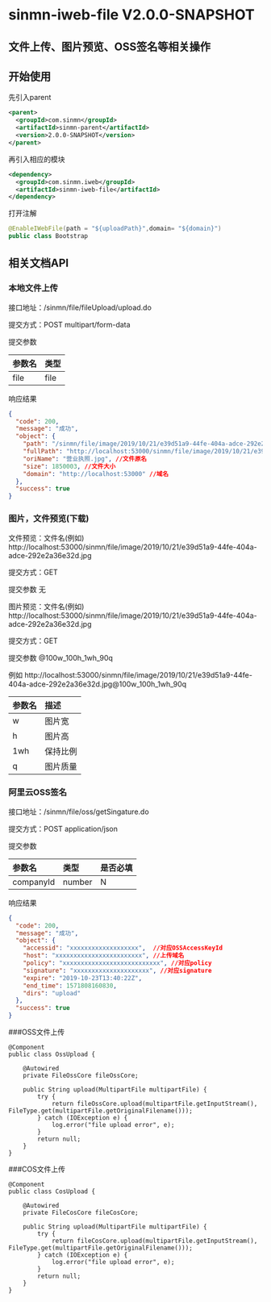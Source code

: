 # sinmn-iweb-file V2.0.0-SNAPSHOT
## 文件上传、图片预览、OSS签名等相关操作

## 开始使用

先引入parent
```xml
<parent>
  <groupId>com.sinmn</groupId>
  <artifactId>sinmn-parent</artifactId>
  <version>2.0.0-SNAPSHOT</version>
</parent>
```
再引入相应的模块
```xml
<dependency>
  <groupId>com.sinmn.iweb</groupId>
  <artifactId>sinmn-iweb-file</artifactId>
</dependency>
```
打开注解
```java
@EnableIWebFile(path = "${uploadPath}",domain= "${domain}")
public class Bootstrap
```

## 相关文档API
### 本地文件上传
接口地址：/sinmn/file/fileUpload/upload.do

提交方式：POST multipart/form-data

提交参数

|参数名|类型|
|:----|:--|
|file|file|

响应结果
```json
{
  "code": 200,
  "message": "成功",
  "object": {
    "path": "/sinmn/file/image/2019/10/21/e39d51a9-44fe-404a-adce-292e2a36e32d.jpg",  //文件路径
    "fullPath": "http://localhost:53000/sinmn/file/image/2019/10/21/e39d51a9-44fe-404a-adce-292e2a36e32d.jpg",  //文件路径,包含配置的域名
    "oriName": "营业执照.jpg", //文件原名
    "size": 1850003, //文件大小
    "domain": "http://localhost:53000" //域名
  },
  "success": true
}
```
### 图片，文件预览(下载)

文件预览：文件名(例如) http://localhost:53000/sinmn/file/image/2019/10/21/e39d51a9-44fe-404a-adce-292e2a36e32d.jpg

提交方式：GET

提交参数
无


图片预览：文件名(例如) http://localhost:53000/sinmn/file/image/2019/10/21/e39d51a9-44fe-404a-adce-292e2a36e32d.jpg

提交方式：GET

提交参数
@100w_100h_1wh_90q

例如 http://localhost:53000/sinmn/file/image/2019/10/21/e39d51a9-44fe-404a-adce-292e2a36e32d.jpg@100w_100h_1wh_90q

|参数名|描述|
|:----|:--|
|w|图片宽|
|h|图片高|
|1wh|保持比例|
|q|图片质量|
### 阿里云OSS签名

接口地址：/sinmn/file/oss/getSingature.do

提交方式：POST application/json

提交参数

|参数名|类型|是否必填|
|:----|:--|:--|
|companyId|number|N|

响应结果
```json
{
  "code": 200,
  "message": "成功",
  "object": {
    "accessid": "xxxxxxxxxxxxxxxxxxx",  //对应OSSAccessKeyId
    "host": "xxxxxxxxxxxxxxxxxxxxxxxx", //上传域名
    "policy": "xxxxxxxxxxxxxxxxxxxxxxxxxxx", //对应policy
    "signature": "xxxxxxxxxxxxxxxxxxxxx", //对应signature
    "expire": "2019-10-23T13:40:22Z",
    "end_time": 1571808160830,
    "dirs": "upload"
  },
  "success": true
}
```

###OSS文件上传
```
@Component
public class OssUpload {

    @Autowired
    private FileOssCore fileOssCore;
    
    public String upload(MultipartFile multipartFile) {
        try {
            return fileOssCore.upload(multipartFile.getInputStream(), FileType.get(multipartFile.getOriginalFilename()));
        } catch (IOException e) {
            log.error("file upload error", e);
        }
        return null;
    }
}
```


###COS文件上传
```
@Component
public class CosUpload {

    @Autowired
    private FileCosCore fileCosCore;
    
    public String upload(MultipartFile multipartFile) {
        try {
            return fileCosCore.upload(multipartFile.getInputStream(), FileType.get(multipartFile.getOriginalFilename()));
        } catch (IOException e) {
            log.error("file upload error", e);
        }
        return null;
    }
}
```